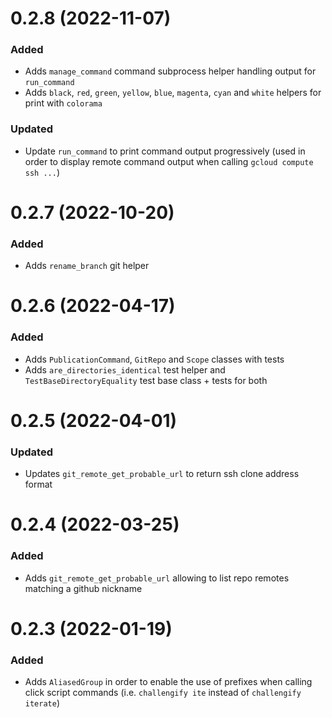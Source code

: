 
# 0.2.8 (2022-11-07)

### Added

- Adds `manage_command` command subprocess helper handling output for `run_command`
- Adds `black`, `red`, `green`, `yellow`, `blue`, `magenta`, `cyan` and `white` helpers for print with `colorama`

### Updated

- Update `run_command` to print command output progressively (used in order to display remote command output when calling `gcloud compute ssh ...`)

# 0.2.7 (2022-10-20)

### Added

- Adds `rename_branch` git helper

# 0.2.6 (2022-04-17)

### Added

- Adds `PublicationCommand`, `GitRepo` and `Scope` classes with tests
- Adds `are_directories_identical` test helper and `TestBaseDirectoryEquality` test base class + tests for both

# 0.2.5 (2022-04-01)

### Updated

- Updates `git_remote_get_probable_url` to return ssh clone address format

# 0.2.4 (2022-03-25)

### Added

- Adds `git_remote_get_probable_url` allowing to list repo remotes matching a github nickname

# 0.2.3 (2022-01-19)

### Added

- Adds `AliasedGroup` in order to enable the use of prefixes when calling click script commands (i.e. `challengify ite` instead of `challengify iterate`)
